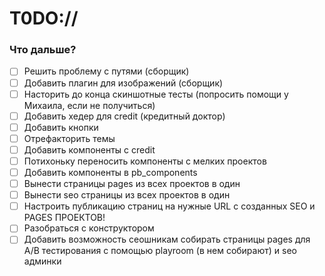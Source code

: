 # T0DO://
### Что дальше?

- [ ] Решить проблему с путями (сборщик)
- [ ] Добавить плагин для изображений (сборщик)
- [ ] Насторить до конца скиншотные тесты (попросить помощи у Михаила, если не получиться)
- [ ] Добавить хедер для credit (кредитный доктор)
- [ ] Добавить кнопки
- [ ] Отрефакторить темы
- [ ] Добавить компоненты с credit
- [ ] Потихоньку переносить компоненты с мелких проектов
- [ ] Добавить компоненты в pb_components
- [ ] Вынести страницы pages из всех проектов в один
- [ ] Вынести seo страницы из всех проектов в один
- [ ] Настроить публикацию страниц на нужные URL с созданных SEO и PAGES ПРОЕКТОВ!
- [ ] Разобраться с конструктором
- [ ] Добавить возможность сеошникам собирать страницы pages для A/B тестирования с помощью playroom (в нем собирают) и seo админки
